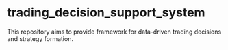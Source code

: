 # trading_decision_support_system
This repository aims to provide framework for data-driven trading decisions and strategy formation. 

